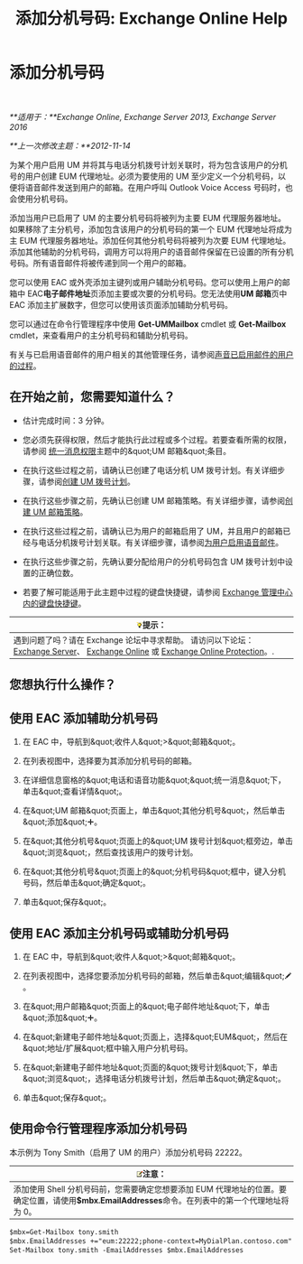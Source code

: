 ﻿---
title: '添加分机号码: Exchange Online Help'
TOCTitle: 添加分机号码
ms:assetid: 1a73c9c8-cb50-4bd7-a101-dadd20e28031
ms:mtpsurl: https://technet.microsoft.com/zh-cn/library/Dd335124(v=EXCHG.150)
ms:contentKeyID: 50556535
ms.date: 05/23/2018
mtps_version: v=EXCHG.150
ms.translationtype: MT
---

# 添加分机号码

 

_**适用于：**Exchange Online, Exchange Server 2013, Exchange Server 2016_

_**上一次修改主题：**2012-11-14_

为某个用户启用 UM 并将其与电话分机拨号计划关联时，将为包含该用户的分机号的用户创建 EUM 代理地址。必须为要使用的 UM 至少定义一个分机号码，以便将语音邮件发送到用户的邮箱。在用户呼叫 Outlook Voice Access 号码时，也会使用分机号码。

添加当用户已启用了 UM 的主要分机号码将被列为主要 EUM 代理服务器地址。如果移除了主分机号，添加包含该用户的分机号码的第一个 EUM 代理地址将成为主 EUM 代理服务器地址。添加任何其他分机号码将被列为次要 EUM 代理地址。添加其他辅助的分机号码，调用方可以将用户的语音邮件保留在已设置的所有分机号码。所有语音邮件将被传递到同一个用户的邮箱。

您可以使用 EAC 或外壳添加主键列或用户辅助分机号码。您可以使用上用户的邮箱中 EAC**电子邮件地址**页添加主要或次要的分机号码。您无法使用**UM 邮箱**页中 EAC 添加主扩展数字，但您可以使用该页面添加辅助分机号码。

您可以通过在命令行管理程序中使用 **Get-UMMailbox** cmdlet 或 **Get-Mailbox** cmdlet，来查看用户的主分机号码和辅助分机号码。

有关与已启用语音邮件的用户相关的其他管理任务，请参阅[声音已启用邮件的用户的过程](voice-mail-enabled-user-procedures-exchange-2013-help.md)。

## 在开始之前，您需要知道什么？

  - 估计完成时间：3 分钟。

  - 您必须先获得权限，然后才能执行此过程或多个过程。若要查看所需的权限，请参阅 [统一消息权限](unified-messaging-permissions-exchange-2013-help.md)主题中的\&quot;UM 邮箱\&quot;条目。

  - 在执行这些过程之前，请确认已创建了电话分机 UM 拨号计划。有关详细步骤，请参阅[创建 UM 拨号计划](create-a-um-dial-plan-exchange-2013-help.md)。

  - 在执行这些步骤之前，先确认已创建 UM 邮箱策略。有关详细步骤，请参阅[创建 UM 邮箱策略](create-a-um-mailbox-policy-exchange-2013-help.md)。

  - 在执行这些过程之前，请确认已为用户的邮箱启用了 UM，并且用户的邮箱已经与电话分机拨号计划关联。有关详细步骤，请参阅[为用户启用语音邮件](enable-a-user-for-voice-mail-exchange-2013-help.md)。

  - 在执行这些步骤之前，先确认要分配给用户的分机号码包含 UM 拨号计划中设置的正确位数。

  - 若要了解可能适用于此主题中过程的键盘快捷键，请参阅 [Exchange 管理中心内的键盘快捷键](keyboard-shortcuts-in-the-exchange-admin-center-exchange-online-protection-help.md)。

<table>
<thead>
<tr class="header">
<th><img src="images/Bb124558.tip(EXCHG.150).gif" title="提示" alt="提示" />提示：</th>
</tr>
</thead>
<tbody>
<tr class="odd">
<td>遇到问题了吗？请在 Exchange 论坛中寻求帮助。 请访问以下论坛：<a href="https://go.microsoft.com/fwlink/p/?linkid=60612">Exchange Server</a>、 <a href="https://go.microsoft.com/fwlink/p/?linkid=267542">Exchange Online</a> 或 <a href="https://go.microsoft.com/fwlink/p/?linkid=285351">Exchange Online Protection</a>。.</td>
</tr>
</tbody>
</table>


## 您想执行什么操作？

## 使用 EAC 添加辅助分机号码

1.  在 EAC 中，导航到\&quot;收件人\&quot;\>\&quot;邮箱\&quot;。

2.  在列表视图中，选择要为其添加分机号码的邮箱。

3.  在详细信息窗格的\&quot;电话和语音功能\&quot;\&quot;统一消息\&quot;下，单击\&quot;查看详情\&quot;。

4.  在\&quot;UM 邮箱\&quot;页面上，单击\&quot;其他分机号\&quot;，然后单击\&quot;添加\&quot;![添加图标](images/JJ218640.c1e75329-d6d7-4073-a27d-498590bbb558(EXCHG.150).gif "添加图标")。

5.  在\&quot;其他分机号\&quot;页面上的\&quot;UM 拨号计划\&quot;框旁边，单击\&quot;浏览\&quot;，然后查找该用户的拨号计划。

6.  在\&quot;其他分机号\&quot;页面上的\&quot;分机号码\&quot;框中，键入分机号码，然后单击\&quot;确定\&quot;。

7.  单击\&quot;保存\&quot;。

## 使用 EAC 添加主分机号码或辅助分机号码

1.  在 EAC 中，导航到\&quot;收件人\&quot;\>\&quot;邮箱\&quot;。

2.  在列表视图中，选择您要添加分机号码的邮箱，然后单击\&quot;编辑\&quot;![编辑图标](images/Bb124582.6f53ccb2-1f13-4c02-bea0-30690e6ea71d(EXCHG.150).gif "编辑图标")。

3.  在\&quot;用户邮箱\&quot;页面上的\&quot;电子邮件地址\&quot;下，单击\&quot;添加\&quot;![添加图标](images/JJ218640.c1e75329-d6d7-4073-a27d-498590bbb558(EXCHG.150).gif "添加图标")。

4.  在\&quot;新建电子邮件地址\&quot;页面上，选择\&quot;EUM\&quot;，然后在\&quot;地址/扩展\&quot;框中输入用户分机号码。

5.  在\&quot;新建电子邮件地址\&quot;页面的\&quot;拨号计划\&quot;下，单击\&quot;浏览\&quot;，选择电话分机拨号计划，然后单击\&quot;确定\&quot;。

6.  单击\&quot;保存\&quot;。

## 使用命令行管理程序添加分机号码

本示例为 Tony Smith（启用了 UM 的用户）添加分机号码 22222。

<table>
<thead>
<tr class="header">
<th><img src="images/Bb124558.note(EXCHG.150).gif" title="注意" alt="注意" />注意：</th>
</tr>
</thead>
<tbody>
<tr class="odd">
<td>添加使用 Shell 分机号码前，您需要确定您想要添加 EUM 代理地址的位置。要确定位置，请使用<strong>$mbx.EmailAddresses</strong>命令。在列表中的第一个代理地址将为 0。</td>
</tr>
</tbody>
</table>


    $mbx=Get-Mailbox tony.smith
    $mbx.EmailAddresses +="eum:22222;phone-context=MyDialPlan.contoso.com"
    Set-Mailbox tony.smith -EmailAddresses $mbx.EmailAddresses


